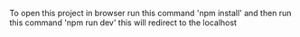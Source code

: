 To open this project in browser run this command 
'npm install'
and then run this command 
'npm run dev'
this will redirect to the localhost 
